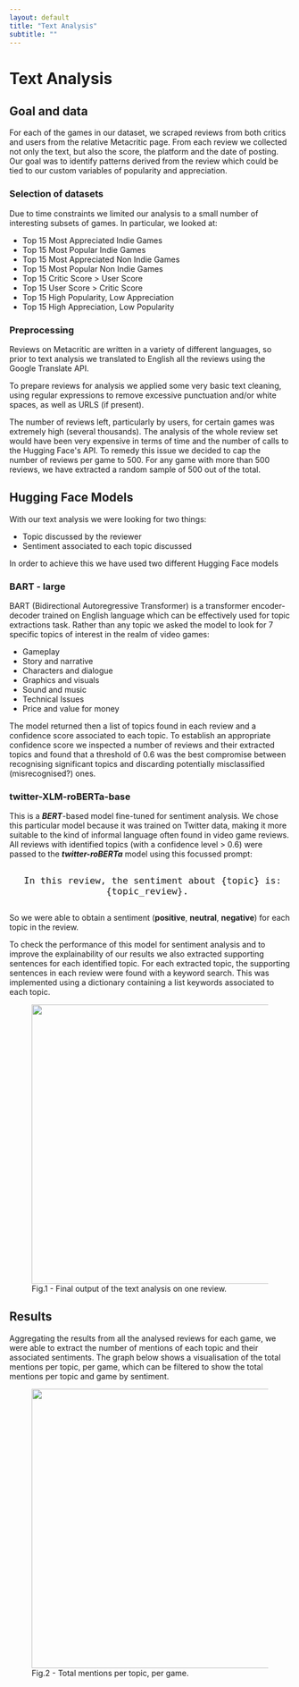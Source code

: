 ```yaml
---
layout: default
title: "Text Analysis"
subtitle: ""
---
```


<h1 class = "full-width-wrapper superH1"> Text Analysis </h1>

## Goal and data

For each of the games in our dataset, we scraped reviews from both critics and users from the relative Metacritic page. From each review we collected not only the text, but also the score, the platform and the date of posting. Our goal was to identify patterns derived from the review which could be tied to our custom variables of popularity and appreciation.

### Selection of datasets

Due to time constraints we limited our analysis to a small number of interesting subsets of games. In particular, we looked at:

<ul class = "in_text_list">
  <li> Top 15 Most Appreciated Indie Games </li>
  <li> Top 15 Most Popular Indie Games </li>
  <li> Top 15 Most Appreciated Non Indie Games </li>
  <li> Top 15 Most Popular Non Indie Games </li>
  <li> Top 15 Critic Score > User Score </li>
  <li> Top 15 User Score > Critic Score </li>
  <li> Top 15 High Popularity, Low Appreciation </li>
  <li> Top 15 High Appreciation, Low Popularity </li>
</ul>



### Preprocessing

Reviews on Metacritic are written in a variety of different languages, so prior to text analysis we translated to English all the reviews using the Google Translate API.

To prepare reviews for analysis we applied some very basic text cleaning, using regular expressions to remove excessive punctuation and/or white spaces, as well as URLS (if present).

The number of reviews left, particularly by users, for certain games was extremely high (several thousands). The analysis of the whole review set would have been very expensive in terms of time and the number of calls to the Hugging Face's API. To remedy this issue we decided to cap the number of reviews per game to 500. For any game with more than 500 reviews, we have extracted a random sample of 500 out of the total.


## Hugging Face Models

With our text analysis we were looking for two things:

<ul class = "in_text_list">
  <li> Topic discussed by the reviewer </li>
  <li> Sentiment associated to each topic discussed </li>
</ul>

In order to achieve this we have used two different Hugging Face models

### BART - large

BART (Bidirectional Autoregressive Transformer) is a transformer encoder-decoder trained on English language which can be effectively used for topic extractions task. Rather than any topic we asked the model to look for 7 specific topics of interest in the realm of video games:

<ul class = "in_text_list">
  <li> Gameplay </li>
  <li> Story and narrative </li>
  <li> Characters and dialogue </li>
  <li> Graphics and visuals </li>
  <li> Sound and music </li>
  <li> Technical Issues </li>
  <li> Price and value for money </li>
</ul>

The model returned then a list of topics found in each review and a confidence score associated to each topic. To establish an appropriate confidence score we inspected a number of reviews and their extracted topics and found that a threshold of 0.6 was the best compromise between recognising significant topics and discarding potentially misclassified (misrecognised?) ones.

### twitter-XLM-roBERTa-base
This is a ***BERT***-based model fine-tuned for sentiment analysis. We chose this particular model because it was trained on Twitter data, making it more suitable to the kind of informal language often found in video game reviews.
All reviews with identified topics (with a confidence level > 0.6) were passed to the ***twitter-roBERTa*** model using this focussed prompt: 

<p style = "text-align: center; padding: 10px; font-size: 1.2rem;"> 
    <code> In this review, the sentiment about {topic} is: {topic_review}. </code>
</p> 

So we were able to obtain a sentiment (**positive**, **neutral**, **negative**) for each topic in the review.

To check the performance of this model for sentiment analysis and to improve the explainability of our results we also extracted supporting sentences for each identified topic. For each extracted topic, the supporting sentences in each review were found with a keyword search. This was implemented using a dictionary containing a list keywords associated to each topic.

<figure>
  <img src='assets/images/final output of the text analysis on one review.png' width = 500>
  <figcaption class = "figcaption_class"> Fig.1 - Final output of the text analysis on one review. </figcaption>
</figure>


## Results

Aggregating the results from all the analysed reviews for each game, we were able to extract the number of mentions of each topic and their associated sentiments.
The graph below shows a visualisation of the total mentions per topic, per game, which can be filtered to show the total mentions per topic and game by sentiment.

<figure>
  <img src='assets/images/final output of the text analysis on one review.png' width = 500>
  <figcaption class = "figcaption_class"> Fig.2 - Total mentions per topic, per game. </figcaption>
</figure>


